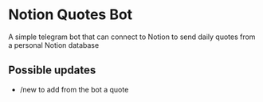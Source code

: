 # Notion Quotes Bot

A simple telegram bot that can connect to Notion to send daily quotes from a personal Notion database

## Possible updates

- /new to add from the bot a quote
